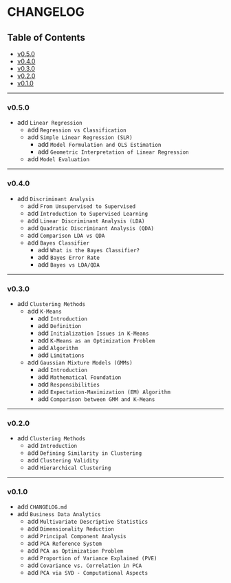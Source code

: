 <h1>CHANGELOG</h1>

<h2>Table of Contents</h2>

- [v0.5.0](#v050)
- [v0.4.0](#v040)
- [v0.3.0](#v030)
- [v0.2.0](#v020)
- [v0.1.0](#v010)

--------------------

### v0.5.0

- add `Linear Regression`
  - add `Regression vs Classification`
  - add `Simple Linear Regression (SLR)`
    - add `Model Formulation and OLS Estimation`
    - add `Geometric Interpretation of Linear Regression`
  - add `Model Evaluation`

--------------------

### v0.4.0

- add `Discriminant Analysis`
  - add `From Unsupervised to Supervised`
  - add `Introduction to Supervised Learning`
  - add `Linear Discriminant Analysis (LDA)`
  - add `Quadratic Discriminant Analysis (QDA)`
  - add `Comparison LDA vs QDA`
  - add `Bayes Classifier`
    - add `What is the Bayes Classifier?`
    - add `Bayes Error Rate`
    - add `Bayes vs LDA/QDA`

--------------------

### v0.3.0

- add `Clustering Methods`
  - add `K-Means`
    - add `Introduction`
    - add `Definition`
    - add `Initialization Issues in K-Means`
    - add `K-Means as an Optimization Problem`
    - add `Algorithm`
    - add `Limitations`
  - add `Gaussian Mixture Models (GMMs)`
    - add `Introduction`
    - add `Mathematical Foundation`
    - add `Responsibilities`
    - add `Expectation-Maximization (EM) Algorithm`
    - add `Comparison between GMM and K-Means`

--------------------

### v0.2.0

- add `Clustering Methods`
  - add `Introduction`
  - add `Defining Similarity in Clustering`
  - add `Clustering Validity`
  - add `Hierarchical Clustering`

--------------------

### v0.1.0

- add `CHANGELOG.md`
- add `Business Data Analytics`
  - add `Multivariate Descriptive Statistics`
  - add `Dimensionality Reduction`
  - add `Principal Component Analysis`
  - add `PCA Reference System`
  - add `PCA as Optimization Problem`
  - add `Proportion of Variance Explained (PVE)`
  - add `Covariance vs. Correlation in PCA`
  - add `PCA via SVD - Computational Aspects`